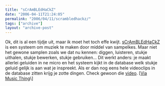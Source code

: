 ```yaml
---
title: "sCrAmBLEdHaCkZ"
date: "2006-04-11T21:24:05"
permalink: "2006/04/11/scrambledhackz/"
tags: ["archive"]
layout: "archive-post"
---
```

Ok, dit is al een tijdje uit, maar ik moet het toch effe kwijt. [sCrAmBLEdHaCkZ](http://www.popmodernism.org/scrambledhackz/ "http://www.popmodernism.org/scrambledhackz/") is een systeem om muziek te maken door middel van sampelkes. Maar niet het gewone samplen zoals we dat nu kennen: diggen, luisteren, stukje uithalen, stukje bewerken, stukje gebruiken… Dit werkt anders: je maakt allerlei geluiden in ne micro en het systeem kijkt in de database welk stukje geluid gelijk is aan wat je inspreekt. Als er dan nog eens hele videoclips in de database zitten krijg je zotte dingen. Check gewoon die [video](http://www.youtube.com/p.swf?video_id=eRlhKaxcKpA&eurl=http%3A//www.popmodernism.org/scrambledhackz/%3Fc%3D4&iurl=http%3A//static18.youtube.com/vi/eRlhKaxcKpA/2.jpg "http://www.youtube.com/p.swf?video_id=eRlhKaxcKpA&eurl=http%3A//www.popmodernism.org/scrambledhackz/%3Fc%3D4&iurl=http%3A//static18.youtube.com/vi/eRlhKaxcKpA/2.jpg"). \[[Via Music Thing](http://musicthing.blogspot.com/2006/03/live-remix-machine-with-human-beatbox.html "http://musicthing.blogspot.com/2006/03/live-remix-machine-with-human-beatbox.html")\]
